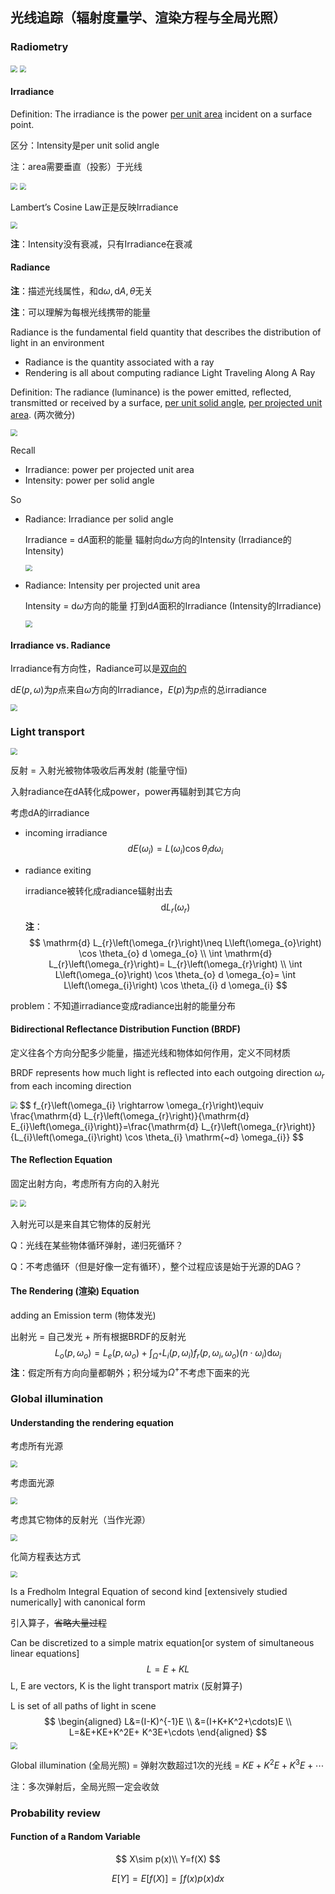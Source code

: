 ## 光线追踪（辐射度量学、渲染方程与全局光照）

### Radiometry

<img src="img/lec15-Radiometry-review.png" style="zoom:67%;" />

<img src="img/lec14-light-measurements.png" style="zoom:67%;" />

#### Irradiance

Definition: The irradiance is the power <u>per unit area</u> incident on a surface point.

区分：Intensity是per unit solid angle

注：area需要垂直（投影）于光线

<img src="img/lec15-Irradiance.png" style="zoom:67%;" />

<img src="img/lec15-Lambert-Law.png" style="zoom:67%;" />

Lambert’s Cosine Law正是反映Irradiance

<img src="img/lec15-Irradiance-Falloff.png" style="zoom:67%;" />

**注**：Intensity没有衰减，只有Irradiance在衰减

#### Radiance

**注**：描述光线属性，和$\mathrm{d}\omega,\mathrm{d}A,\theta$无关

**注**：可以理解为每根光线携带的能量

Radiance is the fundamental field quantity that describes the distribution of light in an environment 

- Radiance is the quantity associated with a ray 
- Rendering is all about computing radiance Light Traveling Along A Ray

Definition: The radiance (luminance) is the power emitted, reflected, transmitted or received by a surface, <u>per unit solid angle</u>, <u>per projected unit area</u>. (两次微分)

<img src="img/lec15-radiance.png" style="zoom:67%;" />

Recall 

- Irradiance: power per projected unit area 
- Intensity: power per solid angle 

So 

- Radiance: Irradiance per solid angle 

  Irradiance = $\mathrm{d}A$面积的能量 辐射向$\mathrm{d}\omega$方向的Intensity (Irradiance的Intensity)

  <img src="img/lec15-Exiting-Radiance.png" style="zoom:67%;" />

- Radiance: Intensity per projected unit area

  Intensity = $\mathrm{d}\omega$方向的能量 打到$\mathrm{d}A$面积的Irradiance (Intensity的Irradiance)

  <img src="img/lec15-Incident-Radiance.png" style="zoom:67%;" />



#### Irradiance vs. Radiance

Irradiance有方向性，Radiance可以是<u>双向的</u>

$\mathrm{d}E(p,\omega)$为$p$点来自$\omega$方向的Irradiance，$E(p)$为$p$点的总irradiance

<img src="img/lec15-irradiance-radiance.png" style="zoom:67%;" />



### Light transport

<img src="img/lec15-reflection-on-point.png" style="zoom: 67%;" />

反射 = 入射光被物体吸收后再发射 (能量守恒)

入射radiance在dA转化成power，power再辐射到其它方向

考虑dA的irradiance

- incoming irradiance
  $$
  d E\left(\omega_{i}\right)=L\left(\omega_{i}\right) \cos \theta_{i} d \omega_{i}
  $$

- radiance exiting

  irradiance被转化成radiance辐射出去
  $$
  \mathrm{d} L_{r}\left(\omega_{r}\right)
  $$
  **注**：
  $$
  \mathrm{d} L_{r}\left(\omega_{r}\right)\neq L\left(\omega_{o}\right) \cos \theta_{o} d \omega_{o} \\
  \int \mathrm{d} L_{r}\left(\omega_{r}\right)= L_{r}\left(\omega_{r}\right) \\
  \int L\left(\omega_{o}\right) \cos \theta_{o} d \omega_{o}= \int L\left(\omega_{i}\right) \cos \theta_{i} d \omega_{i}
  $$
    

problem：不知道irradiance变成radiance出射的能量分布



#### Bidirectional Reflectance Distribution Function (BRDF)

定义往各个方向分配多少能量，描述光线和物体如何作用，定义不同材质

BRDF represents how much light is reflected into each outgoing direction $\omega_r$ from each incoming direction

<img src="img/lec15-BRDF.png" style="zoom:67%;" />
$$
f_{r}\left(\omega_{i} \rightarrow \omega_{r}\right)\equiv  \frac{\mathrm{d} L_{r}\left(\omega_{r}\right)}{\mathrm{d} E_{i}\left(\omega_{i}\right)}=\frac{\mathrm{d} L_{r}\left(\omega_{r}\right)}{L_{i}\left(\omega_{i}\right) \cos \theta_{i} \mathrm{~d} \omega_{i}}
$$


#### The Reflection Equation

固定出射方向，考虑所有方向的入射光

<img src="img/lec15-Reflection-Equation.png" style="zoom:67%;" />

<img src="img/lec15-reflection-challenge.png" style="zoom:67%;" />

入射光可以是来自其它物体的反射光

Q：光线在某些物体循环弹射，递归死循环？

Q：不考虑循环（但是好像一定有循环），整个过程应该是始于光源的DAG？



#### The Rendering (渲染) Equation 

adding an Emission term (物体发光)

出射光 = 自己发光 + 所有根据BRDF的反射光
$$
L_{o}\left(p, \omega_{o}\right)=L_{e}\left(p, \omega_{o}\right)+\int_{\Omega^{+}} L_{i}\left(p, \omega_{i}\right) f_{r}\left(p, \omega_{i}, \omega_{o}\right)\left(n \cdot \omega_{i}\right) \mathrm{d} \omega_{i}
$$
**注**：假定所有方向向量都朝外；积分域为$\Omega^+$不考虑下面来的光



### Global illumination

#### Understanding the rendering equation

考虑所有光源

<img src="img/lec15-Reflection-Equation-discrete.png" style="zoom:67%;" />

考虑面光源

<img src="img/lec15-Reflection-Equation-integral.png" style="zoom:67%;" />

考虑其它物体的反射光（当作光源）

<img src="img/lec15-Rendering-Equation-nterreflection.png" style="zoom:67%;" />

化简方程表达方式

<img src="img/lec15-Integral-Equation.png" style="zoom:67%;" />

Is a Fredholm Integral Equation of second kind [extensively studied numerically] with canonical form

引入算子，~~省略大量过程~~

Can be discretized to a simple matrix equation[or system of simultaneous linear equations]
$$
L=E+KL
$$
L, E are vectors, K is the light transport matrix (反射算子)

L is set of all paths of light in scene
$$
\begin{aligned}
L&=(I-K)^{-1}E \\
&=(I+K+K^2+\cdots)E \\
L=&E+KE+K^2E+ K^3E+\cdots
\end{aligned}
$$
<img src="img/lec15-decompose.png" style="zoom:67%;" />

Global illumination (全局光照) = 弹射次数超过1次的光线 = $KE+K^2E+ K^3E+\cdots$

注：多次弹射后，全局光照一定会收敛



### Probability review

#### Function of a Random Variable

$$
X\sim p(x)\\
Y=f(X)
$$

$$
E[Y]=E[f(X)]=\int f(x)p(x)dx
$$

